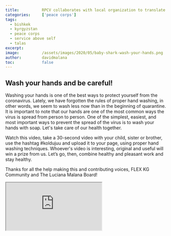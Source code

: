 ```yaml
---
title:			RPCV collaborates with local organization to translate baby shark "Wash your Hands" video into Kyrgyz
categories:		['peace corps']
tags:
  - bishkek
  - kyrgyzstan
  - peace corps
  - service above self
  - talas
excerpt:		
image:			/assets/images/2020/05/baby-shark-wash-your-hands.png
author:			davidmalana
toc:			false
---
```



## Wash your hands and be careful!

Washing your hands is one of the best ways to protect yourself from the coronavirus. Lately, we have forgotten the rules of proper hand washing, in other words, we seem to wash less now than in the beginning of quarantine. It is important to note that our hands are one of the most common ways the virus is spread from person to person. One of the simplest, easiest, and most important ways to prevent the spread of the virus is to wash your hands with soap. Let's take care of our health together.

Watch this video, take a 30-second video with your child, sister or brother, use the hashtag #koldujuu and upload it to your page, using proper hand washing techniques. Whoever's video is interesting, original and useful will win a prize from us. Let’s go, then, combine healthy and pleasant work and stay healthy.

Thanks for all the help making this and contributing voices, FLEX KG Community and The Luciana Malana Board!

<div class="embed-responsive embed-responsive-16by9">
  <iframe class="embed-responsive-item" src="https://www.youtube.com/embed/1i0PUIMQF-8" allowfullscreen></iframe>
</div>